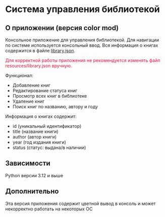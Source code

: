 # Система управления библиотекой

## О приложении (версия color mod)

Консольное приложение для управления библиотекой.
Для навигации по системе используется консольный ввод.
Вся информация о книгах содержится в файле [library.json](resources%2Flibrary.json).

<span style="color:#DC143C;">Для корректной работы приложения
не рекомендуется изменять файл resources/library.json вручную.</span>

Функционал:

- Добавление книг
- Редактирование статуса книг
- Просмотр всех книг в библиотеке
- Удаление книг
- Поиск книг по названию, автору и году

Информация о книгах содержит:

- id (уникальный идентификатор)
- title (название книги)
- author (автор книги)
- year (год издания книги)
- status (статус: выдана/в наличии)

## Зависимости

Python версии 3.12 и выше


## Дополнительно
Эта версия приложения содержит цветной вывод в консоль и может некорректно работать 
на некоторых ОС



